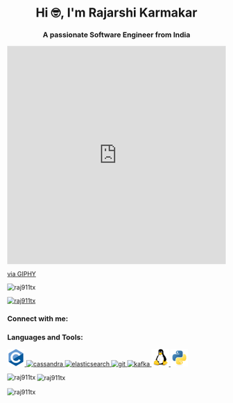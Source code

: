 <h1 align="center">Hi 🤓, I'm Rajarshi Karmakar</h1>
<h3 align="center">A passionate Software Engineer from India</h3>

<div style="width:100%;height:0;padding-bottom:100%;position:relative;"><iframe src="https://giphy.com/embed/xThuWu82QD3pj4wvEQ" width="100%" height="100%" style="position:absolute" frameBorder="0" class="giphy-embed" allowFullScreen></iframe></div><p><a href="https://giphy.com/gifs/xThuWu82QD3pj4wvEQ">via GIPHY</a></p>

<p align="left"> <img src="https://komarev.com/ghpvc/?username=raj911tx&label=Profile%20views&color=0e75b6&style=flat" alt="raj911tx" /> </p>

<p align="left"> <a href="https://github.com/ryo-ma/github-profile-trophy"><img src="https://github-profile-trophy.vercel.app/?username=raj911tx" alt="raj911tx" /></a> </p>

<h3 align="left">Connect with me:</h3>
<p align="left">
</p>

<h3 align="left">Languages and Tools:</h3>
<p align="left"> <a href="https://www.cprogramming.com/" target="_blank" rel="noreferrer"> <img src="https://raw.githubusercontent.com/devicons/devicon/master/icons/c/c-original.svg" alt="c" width="40" height="40"/> </a> <a href="https://cassandra.apache.org/" target="_blank" rel="noreferrer"> <img src="https://www.vectorlogo.zone/logos/apache_cassandra/apache_cassandra-icon.svg" alt="cassandra" width="40" height="40"/> </a> <a href="https://www.elastic.co" target="_blank" rel="noreferrer"> <img src="https://www.vectorlogo.zone/logos/elastic/elastic-icon.svg" alt="elasticsearch" width="40" height="40"/> </a> <a href="https://git-scm.com/" target="_blank" rel="noreferrer"> <img src="https://www.vectorlogo.zone/logos/git-scm/git-scm-icon.svg" alt="git" width="40" height="40"/> </a> <a href="https://kafka.apache.org/" target="_blank" rel="noreferrer"> <img src="https://www.vectorlogo.zone/logos/apache_kafka/apache_kafka-icon.svg" alt="kafka" width="40" height="40"/> </a> <a href="https://www.linux.org/" target="_blank" rel="noreferrer"> <img src="https://raw.githubusercontent.com/devicons/devicon/master/icons/linux/linux-original.svg" alt="linux" width="40" height="40"/> </a> <a href="https://www.python.org" target="_blank" rel="noreferrer"> <img src="https://raw.githubusercontent.com/devicons/devicon/master/icons/python/python-original.svg" alt="python" width="40" height="40"/> </a> </p>

<p><img align="left" src="https://github-readme-stats.vercel.app/api/top-langs?username=raj911tx&show_icons=true&locale=en&layout=compact" alt="raj911tx" /></p>

<p>&nbsp;<img align="center" src="https://github-readme-stats.vercel.app/api?username=raj911tx&show_icons=true&locale=en" alt="raj911tx" /></p>

<p><img align="center" src="https://github-readme-streak-stats.herokuapp.com/?user=raj911tx&" alt="raj911tx" /></p>
